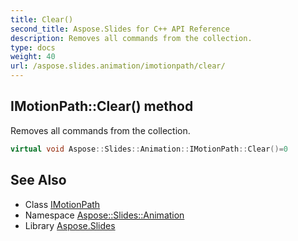 ```yaml
---
title: Clear()
second_title: Aspose.Slides for C++ API Reference
description: Removes all commands from the collection.
type: docs
weight: 40
url: /aspose.slides.animation/imotionpath/clear/
---
```

## IMotionPath::Clear() method


Removes all commands from the collection.

```cpp
virtual void Aspose::Slides::Animation::IMotionPath::Clear()=0
```

## See Also

* Class [IMotionPath](../)
* Namespace [Aspose::Slides::Animation](../../)
* Library [Aspose.Slides](../../../)